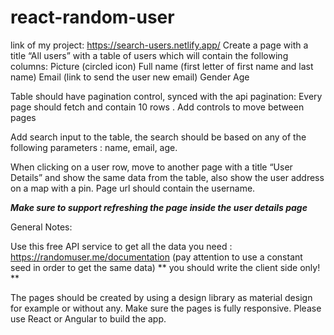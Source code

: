 # react-random-user
link of my project: https://search-users.netlify.app/
Create a page with a title “All users” with a table of users which will contain the following columns:
Picture (circled icon)
Full name (first letter of first name and last name)
Email (link to send the user new email)
Gender
Age

Table should have pagination control, synced with the api pagination:
Every page should fetch and contain 10 rows .
Add controls to move between pages

Add search input to the table, the search should be based on any of the following parameters : name, email, age.

When clicking on a user row, move to another page with a title “User Details” and show the same data from the table, also show the user address on a map with a pin. Page url should contain the username.

***Make sure to support refreshing the page inside the user details page***


General Notes:

Use this free API service to get all the data you need : https://randomuser.me/documentation
(pay attention to use a constant seed in order to get the same data)
** you should write the client side only! **

The pages should be created by using a design library as material design for example or without any.
Make sure the pages is fully responsive.
Please use React or Angular to build the app.

